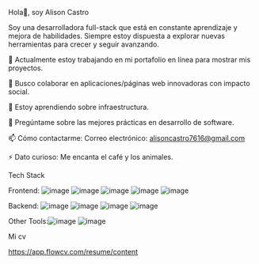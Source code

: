 Hola👋, soy Alison Castro

Soy una desarrolladora full-stack que está en constante aprendizaje y mejora de habilidades. Siempre estoy dispuesta a explorar nuevas herramientas para crecer y seguir avanzando.

 🔭  Actualmente estoy trabajando en mi portafolio en línea para mostrar mis proyectos.
  
🌱 Busco colaborar en aplicaciones/páginas web innovadoras con impacto social.

👯 Estoy aprendiendo sobre infraestructura.

💬 Pregúntame sobre las mejores prácticas en desarrollo de software.

📫 Cómo contactarme: Correo electrónico: alisoncastro7616@gmail.com

⚡ Dato curioso: Me encanta el café y los animales.


Tech Stack

Frontend: ![image](https://github.com/user-attachments/assets/5096a031-ea05-41f3-916c-8e55e48bd1dd) ![image](https://github.com/user-attachments/assets/5ac200a3-0bd3-4a35-a85f-12aff3d68d01) ![image](https://github.com/user-attachments/assets/24dadacb-3b93-4e65-9be2-397c1eeace40) ![image](https://github.com/user-attachments/assets/a06af312-fc3f-43d1-a02f-14802d91cc1d) ![image](https://github.com/user-attachments/assets/d2e43d5e-4699-460a-92c2-8fbad829b506) 



Backend: ![image](https://github.com/user-attachments/assets/5d508239-7073-46a5-8cde-7f1c09690dcb) ![image](https://github.com/user-attachments/assets/fa080baf-399f-479a-8df4-f99f19bc030e) ![image](https://github.com/user-attachments/assets/b8069a7e-f238-4349-a370-e959d021483f) ![image](https://github.com/user-attachments/assets/7d7f7dc6-20e3-45ac-ac94-e5b418e2f88b)


Other Tools:![image](https://github.com/user-attachments/assets/d4e2b8bb-8204-4dd0-869d-780e09fd5a65) ![image](https://github.com/user-attachments/assets/8052cc20-156d-4d78-a085-ae3f5bdf1bcf)

Mi cv

https://app.flowcv.com/resume/content




